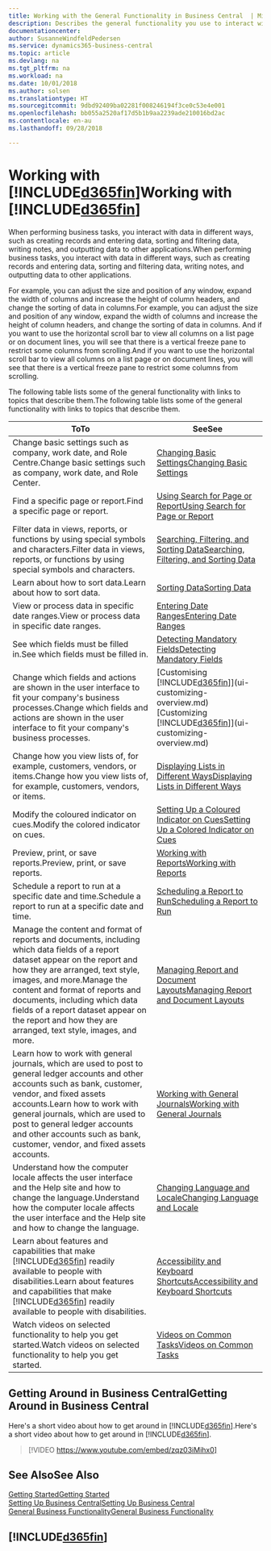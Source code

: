 ```yaml
---
title: Working with the General Functionality in Business Central  | Microsoft Docs
description: Describes the general functionality you use to interact with data in Business Central, such as entering values, sorting data, and changing views.
documentationcenter: 
author: SusanneWindfeldPedersen
ms.service: dynamics365-business-central
ms.topic: article
ms.devlang: na
ms.tgt_pltfrm: na
ms.workload: na
ms.date: 10/01/2018
ms.author: solsen
ms.translationtype: HT
ms.sourcegitcommit: 9dbd92409ba02281f008246194f3ce0c53e4e001
ms.openlocfilehash: bb055a2520af17d5b1b9aa2239ade210016bd2ac
ms.contentlocale: en-au
ms.lasthandoff: 09/28/2018

---
```

# <a name="working-with-included365finincludesd365finmdmd"></a><span data-ttu-id="2a9c2-103">Working with [!INCLUDE[d365fin](includes/d365fin_md.md)]</span><span class="sxs-lookup"><span data-stu-id="2a9c2-103">Working with [!INCLUDE[d365fin](includes/d365fin_md.md)]</span></span>
<span data-ttu-id="2a9c2-104">When performing business tasks, you interact with data in different ways, such as creating records and entering data, sorting and filtering data, writing notes, and outputting data to other applications.</span><span class="sxs-lookup"><span data-stu-id="2a9c2-104">When performing business tasks, you interact with data in different ways, such as creating records and entering data, sorting and filtering data, writing notes, and outputting data to other applications.</span></span>

<span data-ttu-id="2a9c2-105">For example, you can adjust the size and position of any window, expand the width of columns and increase the height of column headers, and change the sorting of data in columns.</span><span class="sxs-lookup"><span data-stu-id="2a9c2-105">For example, you can adjust the size and position of any window, expand the width of columns and increase the height of column headers, and change the sorting of data in columns.</span></span> <span data-ttu-id="2a9c2-106">And if you want to use the horizontal scroll bar to view all columns on a list page or on document lines, you will see that there is a vertical freeze pane to restrict some columns from scrolling.</span><span class="sxs-lookup"><span data-stu-id="2a9c2-106">And if you want to use the horizontal scroll bar to view all columns on a list page or on document lines, you will see that there is a vertical freeze pane to restrict some columns from scrolling.</span></span>

<span data-ttu-id="2a9c2-107">The following table lists some of the general functionality with links to topics that describe them.</span><span class="sxs-lookup"><span data-stu-id="2a9c2-107">The following table lists some of the general functionality with links to topics that describe them.</span></span>

| <span data-ttu-id="2a9c2-108">To</span><span class="sxs-lookup"><span data-stu-id="2a9c2-108">To</span></span> | <span data-ttu-id="2a9c2-109">See</span><span class="sxs-lookup"><span data-stu-id="2a9c2-109">See</span></span> |
| --- | --- |
| <span data-ttu-id="2a9c2-110">Change basic settings such as company, work date, and Role Centre.</span><span class="sxs-lookup"><span data-stu-id="2a9c2-110">Change basic settings such as company, work date, and Role Center.</span></span> |[<span data-ttu-id="2a9c2-111">Changing Basic Settings</span><span class="sxs-lookup"><span data-stu-id="2a9c2-111">Changing Basic Settings</span></span>](ui-change-basic-settings.md) |
| <span data-ttu-id="2a9c2-112">Find a specific page or report.</span><span class="sxs-lookup"><span data-stu-id="2a9c2-112">Find a specific page or report.</span></span> |[<span data-ttu-id="2a9c2-113">Using Search for Page or Report</span><span class="sxs-lookup"><span data-stu-id="2a9c2-113">Using Search for Page or Report</span></span>](ui-search.md) |
| <span data-ttu-id="2a9c2-114">Filter data in views, reports, or functions by using special symbols and characters.</span><span class="sxs-lookup"><span data-stu-id="2a9c2-114">Filter data in views, reports, or functions by using special symbols and characters.</span></span> |[<span data-ttu-id="2a9c2-115">Searching, Filtering, and Sorting Data</span><span class="sxs-lookup"><span data-stu-id="2a9c2-115">Searching, Filtering, and Sorting Data</span></span>](ui-enter-criteria-filters.md) |
| <span data-ttu-id="2a9c2-116">Learn about how to sort data.</span><span class="sxs-lookup"><span data-stu-id="2a9c2-116">Learn about how to sort data.</span></span> |[<span data-ttu-id="2a9c2-117">Sorting Data</span><span class="sxs-lookup"><span data-stu-id="2a9c2-117">Sorting Data</span></span>](ui-sorting.md) |
| <span data-ttu-id="2a9c2-118">View or process data in specific date ranges.</span><span class="sxs-lookup"><span data-stu-id="2a9c2-118">View or process data in specific date ranges.</span></span> |[<span data-ttu-id="2a9c2-119">Entering Date Ranges</span><span class="sxs-lookup"><span data-stu-id="2a9c2-119">Entering Date Ranges</span></span>](ui-enter-date-ranges.md) |
| <span data-ttu-id="2a9c2-120">See which fields must be filled in.</span><span class="sxs-lookup"><span data-stu-id="2a9c2-120">See which fields must be filled in.</span></span> |[<span data-ttu-id="2a9c2-121">Detecting Mandatory Fields</span><span class="sxs-lookup"><span data-stu-id="2a9c2-121">Detecting Mandatory Fields</span></span>](ui-mandatory-fields.md) |
| <span data-ttu-id="2a9c2-122">Change which fields and actions are shown in the user interface to fit your company's business processes.</span><span class="sxs-lookup"><span data-stu-id="2a9c2-122">Change which fields and actions are shown in the user interface to fit your company's business processes.</span></span> |<span data-ttu-id="2a9c2-123">[Customising [!INCLUDE[d365fin](includes/d365fin_md.md)]](ui-customizing-overview.md)</span><span class="sxs-lookup"><span data-stu-id="2a9c2-123">[Customizing [!INCLUDE[d365fin](includes/d365fin_md.md)]](ui-customizing-overview.md)</span></span> |
| <span data-ttu-id="2a9c2-124">Change how you view lists of, for example, customers, vendors, or items.</span><span class="sxs-lookup"><span data-stu-id="2a9c2-124">Change how you view lists of, for example, customers, vendors, or items.</span></span> |[<span data-ttu-id="2a9c2-125">Displaying Lists in Different Ways</span><span class="sxs-lookup"><span data-stu-id="2a9c2-125">Displaying Lists in Different Ways</span></span>](across-display-lists-different-views.md) |
| <span data-ttu-id="2a9c2-126">Modify the coloured indicator on cues.</span><span class="sxs-lookup"><span data-stu-id="2a9c2-126">Modify the colored indicator on cues.</span></span> |[<span data-ttu-id="2a9c2-127">Setting Up a Coloured Indicator on Cues</span><span class="sxs-lookup"><span data-stu-id="2a9c2-127">Setting Up a Colored Indicator on Cues</span></span>](ui-how-setup-colored-indicator-cues.md) |
|<span data-ttu-id="2a9c2-128">Preview, print, or save reports.</span><span class="sxs-lookup"><span data-stu-id="2a9c2-128">Preview, print, or save reports.</span></span>|[<span data-ttu-id="2a9c2-129">Working with Reports</span><span class="sxs-lookup"><span data-stu-id="2a9c2-129">Working with Reports</span></span>](ui-work-report.md)|
| <span data-ttu-id="2a9c2-130">Schedule a report to run at a specific date and time.</span><span class="sxs-lookup"><span data-stu-id="2a9c2-130">Schedule a report to run at a specific date and time.</span></span> |[<span data-ttu-id="2a9c2-131">Scheduling a Report to Run</span><span class="sxs-lookup"><span data-stu-id="2a9c2-131">Scheduling a Report to Run</span></span>](ui-work-report.md#ScheduleReport) |
| <span data-ttu-id="2a9c2-132">Manage the content and format of reports and documents, including which data fields of a report dataset appear on the report and how they are arranged, text style, images, and more.</span><span class="sxs-lookup"><span data-stu-id="2a9c2-132">Manage the content and format of reports and documents, including which data fields of a report dataset appear on the report and how they are arranged, text style, images, and more.</span></span>|[<span data-ttu-id="2a9c2-133">Managing Report and Document Layouts</span><span class="sxs-lookup"><span data-stu-id="2a9c2-133">Managing Report and Document Layouts</span></span>](ui-manage-report-layouts.md) |
| <span data-ttu-id="2a9c2-134">Learn how to work with general journals, which are used to post to general ledger accounts and other accounts such as bank, customer, vendor, and fixed assets accounts.</span><span class="sxs-lookup"><span data-stu-id="2a9c2-134">Learn how to work with general journals, which are used to post to general ledger accounts and other accounts such as bank, customer, vendor, and fixed assets accounts.</span></span> |[<span data-ttu-id="2a9c2-135">Working with General Journals</span><span class="sxs-lookup"><span data-stu-id="2a9c2-135">Working with General Journals</span></span>](ui-work-general-journals.md) |
|<span data-ttu-id="2a9c2-136">Understand how the computer locale affects the user interface and the Help site and how to change the language.</span><span class="sxs-lookup"><span data-stu-id="2a9c2-136">Understand how the computer locale affects the user interface and the Help site and how to change the language.</span></span>|[<span data-ttu-id="2a9c2-137">Changing Language and Locale</span><span class="sxs-lookup"><span data-stu-id="2a9c2-137">Changing Language and Locale</span></span>](about-locale-language.md)|
|<span data-ttu-id="2a9c2-138">Learn about features and capabilities that make [!INCLUDE[d365fin](includes/d365fin_md.md)] readily available to people with disabilities.</span><span class="sxs-lookup"><span data-stu-id="2a9c2-138">Learn about features and capabilities that make [!INCLUDE[d365fin](includes/d365fin_md.md)] readily available to people with disabilities.</span></span>|[<span data-ttu-id="2a9c2-139">Accessibility and Keyboard Shortcuts</span><span class="sxs-lookup"><span data-stu-id="2a9c2-139">Accessibility and Keyboard Shortcuts</span></span>](ui-accessibility.md)|
|<span data-ttu-id="2a9c2-140">Watch videos on selected functionality to help you get started.</span><span class="sxs-lookup"><span data-stu-id="2a9c2-140">Watch videos on selected functionality to help you get started.</span></span>|[<span data-ttu-id="2a9c2-141">Videos on Common Tasks</span><span class="sxs-lookup"><span data-stu-id="2a9c2-141">Videos on Common Tasks</span></span>](across-videos.md)|  

## <a name="getting-around-in-business-central"></a><span data-ttu-id="2a9c2-142">Getting Around in Business Central</span><span class="sxs-lookup"><span data-stu-id="2a9c2-142">Getting Around in Business Central</span></span>
<span data-ttu-id="2a9c2-143">Here's a short video about how to get around in [!INCLUDE[d365fin](includes/d365fin_md.md)].</span><span class="sxs-lookup"><span data-stu-id="2a9c2-143">Here's a short video about how to get around in [!INCLUDE[d365fin](includes/d365fin_md.md)].</span></span>

> [!VIDEO https://www.youtube.com/embed/zqz03iMihx0]

## <a name="see-also"></a><span data-ttu-id="2a9c2-144">See Also</span><span class="sxs-lookup"><span data-stu-id="2a9c2-144">See Also</span></span>
[<span data-ttu-id="2a9c2-145">Getting Started</span><span class="sxs-lookup"><span data-stu-id="2a9c2-145">Getting Started</span></span>](product-get-started.md)  
[<span data-ttu-id="2a9c2-146">Setting Up Business Central</span><span class="sxs-lookup"><span data-stu-id="2a9c2-146">Setting Up Business Central</span></span>](setup.md)  
[<span data-ttu-id="2a9c2-147">General Business Functionality</span><span class="sxs-lookup"><span data-stu-id="2a9c2-147">General Business Functionality</span></span>](ui-across-business-areas.md)  

## [!INCLUDE[d365fin](includes/free_trial_md.md)]  

